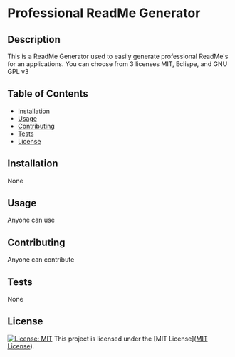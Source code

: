 # Professional ReadMe Generator

## Description
This is a ReadMe Generator used to easily generate professional ReadMe's for an applications. You can choose from 3 licenses MIT, Eclispe, and GNU GPL v3

## Table of Contents
- [Installation](#installation)
- [Usage](#usage)
- [Contributing](#contributing)
- [Tests](#tests)
- [License](#license)

## Installation
None

## Usage
Anyone can use

## Contributing
Anyone can contribute

## Tests
None

## License
[![License: MIT](https://img.shields.io/badge/License-MIT-yellow.svg)](https://opensource.org/licenses/MIT)
This project is licensed under the [MIT License]([MIT License](https://opensource.org/licenses/MIT)).
